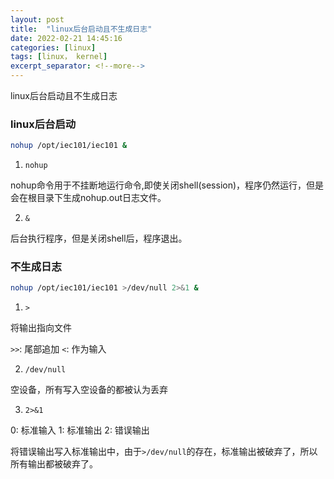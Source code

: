 ```yaml
---
layout: post
title:  "linux后台启动且不生成日志"
date: 2022-02-21 14:45:16
categories: [linux]
tags: [linux， kernel]
excerpt_separator: <!--more-->
---
```

linux后台启动且不生成日志
<!--more-->

### linux后台启动

```bash
nohup /opt/iec101/iec101 &
```

1. `nohup`

nohup命令用于不挂断地运行命令,即使关闭shell(session)，程序仍然运行，但是会在根目录下生成nohup.out日志文件。

2. `&`

后台执行程序，但是关闭shell后，程序退出。

### 不生成日志

```bash
nohup /opt/iec101/iec101 >/dev/null 2>&1 &
```

1. `>`

将输出指向文件

`>>`: 尾部追加
`<`: 作为输入

2. `/dev/null`

空设备，所有写入空设备的都被认为丢弃

3. `2>&1`

0: 标准输入
1: 标准输出
2: 错误输出

将错误输出写入标准输出中，由于`>/dev/null`的存在，标准输出被破弃了，所以所有输出都被破弃了。